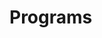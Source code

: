 # Programs

































































































